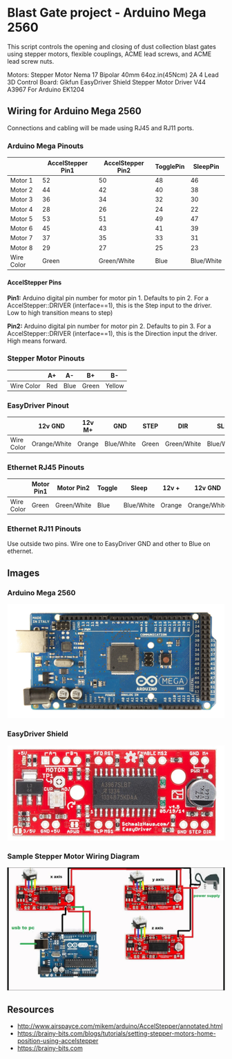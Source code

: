 # Blast Gate project - Arduino Mega 2560

This script controls the opening and closing of dust collection blast gates
using stepper motors, flexible couplings, ACME lead screws, and ACME lead screw nuts.

Motors: Stepper Motor Nema 17 Bipolar 40mm 64oz.in(45Ncm) 2A 4 Lead 3D
Control Board: Gikfun EasyDriver Shield Stepper Motor Driver V44 A3967 For Arduino EK1204

## Wiring for Arduino Mega 2560

Connections and cabling will be made using RJ45 and RJ11 ports.

### Arduino Mega Pinouts

|            | AccelStepper Pin1 | AccelStepper Pin2 | TogglePin | SleepPin   |
|------------|-------------------|-------------------|-----------|------------|
| Motor 1    | 52                | 50                | 48        | 46         |
| Motor 2    | 44                | 42                | 40        | 38         |
| Motor 3    | 36                | 34                | 32        | 30         |
| Motor 4    | 28                | 26                | 24        | 22         |
| Motor 5    | 53                | 51                | 49        | 47         |
| Motor 6    | 45                | 43                | 41        | 39         |
| Motor 7    | 37                | 35                | 33        | 31         |
| Motor 8    | 29                | 27                | 25        | 23         |
| Wire Color | Green             | Green/White       | Blue      | Blue/White |


#### AccelStepper Pins

**Pin1:** Arduino digital pin number for motor pin 1. Defaults to pin 2. For a AccelStepper::DRIVER (interface==1), this is the Step input to the driver. Low to high transition means to step)

**Pin2:** Arduino digital pin number for motor pin 2. Defaults to pin 3. For a AccelStepper::DRIVER (interface==1), this is the Direction input the driver. High means forward.

### Stepper Motor Pinouts

|            | A+  | A-   | B+    | B-     |
|------------|-----|------|-------|--------|
| Wire Color | Red | Blue | Green | Yellow |


### EasyDriver Pinout

|            | 12v GND     | 12v M+ | GND        | STEP  | DIR         | SLP        |
|------------|-------------|--------|------------|-------|-------------|------------|
| Wire Color | Orange/White| Orange | Blue/White | Green | Green/White | Blue/White |


### Ethernet RJ45 Pinouts

|            | Motor Pin1 | Motor Pin2  | Toggle | Sleep      | 12v +  | 12v GND      | N/A   | Arduino GND |
|------------|------------|-------------|--------|------------|--------|--------------|-------|-------------|
| Wire Color | Green      | Green/White | Blue   | Blue/White | Orange | Orange/White | Brown | Brown/White |

### Ethernet RJ11 Pinouts

Use outside two pins. Wire one to EasyDriver GND and other to Blue on ethernet.

## Images

### Arduino Mega 2560

<img src="arduino-mega-2560.png">

### EasyDriver Shield

<img src="easy-driver.jpg">

### Sample Stepper Motor Wiring Diagram

<img src="stepper-motor-arduino-wiring-diagram.jpg">

## Resources

* http://www.airspayce.com/mikem/arduino/AccelStepper/annotated.html
* https://brainy-bits.com/blogs/tutorials/setting-stepper-motors-home-position-using-accelstepper
* https://brainy-bits.com
